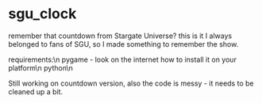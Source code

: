 # sgu_clock
remember that countdown from Stargate Universe? this is it
I always belonged to fans of SGU, so I made something to remember the show.


requirements:\n
pygame - look on the internet how to install it on your platform\n
python\n

Still working on countdown version, also the code is messy - it needs to be cleaned up a bit.
